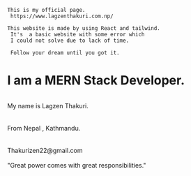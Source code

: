     This is my official page.
     https://www.lagzenthakuri.com.np/

    This website is made by using React and tailwind. 
     It's  a basic website with some error which 
     I could not solve due to lack of time.   

     Follow your dream until you got it.

 <div className="grid grid-cols-1 xl:grid-cols-2 justify-center items-center text-center m-2.5  dark:bg-stone-950	 dark:text-white ">
        <div>
        <h1 className="font-bold font-mono text-2xl">I am a MERN Stack Developer.</h1>
        </div>
        <div className=" rounded-full sm:border grid grid-cols-1 sm:grid-cols-2  p-4 m-2.5 hover:ring-2  dark:bg-stone-950	 dark:text-white">
          <img src={profile} alt=""  className=" flex  h-64 hover:ring-4 rounded-full hover:shadow-2xl  dark:bg-stone-950	" />
            <p className="font-mono text-xl mr-10 mt-4  dark:bg-stone-950	">My name is 
            <span className="font-bold"> Lagzen Thakuri.</span> 
             <br /> <br /> <br />
             From <span className="font-bold"> Nepal , Kathmandu.</span>
             <br /> <br /> <br />
            Thakurizen22@gmail.com
                  <br /> <br />
               "Great power comes with great responsibilities."
            </p>
        </div> 
        </div>
            </p>
        </div> 
        </div>
